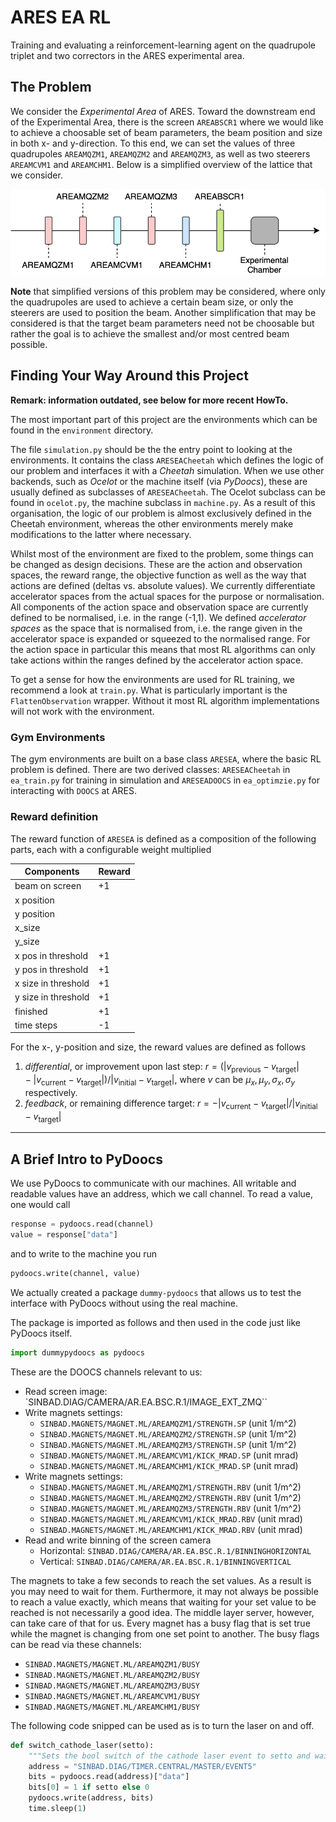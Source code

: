 # ARES EA RL

Training and evaluating a reinforcement-learning agent on the quadrupole triplet and two correctors in the ARES experimental area.

## The Problem

We consider the _Experimental Area_ of ARES. Toward the downstream end of the Experimental Area, there is the screen `AREABSCR1` where we would like to achieve a choosable set of beam parameters, the beam position and size in both x- and y-direction. To this end, we can set the values of three quadrupoles `AREAMQZM1`, `AREAMQZM2` and `AREAMQZM3`, as well as two steerers `AREAMCVM1` and `AREAMCHM1`. Below is a simplified overview of the lattice that we consider.

![ARES EA Lattice](figures/ares_ea_lattice.jpg)

__Note__ that simplified versions of this problem may be considered, where only the quadrupoles are used to achieve a certain beam size, or only the steerers are used to position the beam. Another simplification that may be considered is that the target beam parameters need not be choosable but rather the goal is to achieve the smallest and/or most centred beam possible.

## Finding Your Way Around this Project

__Remark: information outdated, see below for more recent HowTo.__

The most important part of this project are the environments  which can be found in the `environment` directory.

The file `simulation.py` should be the the entry point to looking at the environments. It contains the class `ARESEACheetah` which defines the logic of our problem and interfaces it with a _Cheetah_ simulation. When we use other backends, such as _Ocelot_ or the machine itself (via _PyDoocs_), these are usually defined as subclasses of `ARESEACheetah`. The Ocelot subclass can be found in `ocelot.py`, the machine subclass in `machine.py`. As a result of this organisation, the logic of our problem is almost exclusively defined in the Cheetah environment, whereas the other environments merely make modifications to the latter where necessary.

Whilst most of the environment are fixed to the problem, some things can be changed as design decisions. These are the action and observation spaces, the reward range, the objective function as well as the way that actions are defined (deltas vs. absolute values). We currently differentiate accelerator spaces from the actual spaces for the purpose or normalisation. All components of the action space and observation space are currently defined to be normalised, i.e. in the range (-1,1). We defined _accelerator spaces_ as the space that is normalised from, i.e. the range given in the accelerator space is expanded or squeezed to the normalised range. For the action space in particular this means that most RL algorithms can only take actions within the ranges defined by the accelerator action space.

To get a sense for how the environments are used for RL training, we recommend a look at `train.py`. What is particularly important is the `FlattenObservation` wrapper. Without it most RL algorithm implementations will not work with the environment.

### Gym Environments

The gym environments are built on a base class `ARESEA`, where the basic RL problem is defined.
There are two derived classes: `ARESEACheetah` in `ea_train.py` for training in simulation and `ARESEADOOCS` in `ea_optimzie.py` for interacting with `DOOCS` at ARES.

### Reward definition

The reward function of `ARESEA` is defined as a composition of the following parts, each with a configurable weight multiplied

|Components    | Reward   |
|--- |--- |
|beam on screen    | +1   |
|x position    |    |
|y position    |    |
|x_size    |    |
|y_size    |    |
|x pos in threshold    | +1   |
|y pos in threshold    | +1   |
|x size in threshold    | +1   |
|y size in threshold    | +1   |
|finished    | +1   |
|time steps   | -1   |

For the x-, y-position and size, the reward values are defined as follows

1. _differential_, or improvement upon last step:  $r = \left(|v_\textrm{previous} - v_\textrm{target}| - |v_\textrm{current} - v_\textrm{target}| \right) / |v_\textrm{initial} - v_\textrm{target}|$, where $v$ can be $\mu_x, \mu_y, \sigma_x, \sigma_y$ respectively.
2. _feedback_, or remaining difference target: $r = - |v_\textrm{current} - v_\textrm{target}| / |v_\textrm{initial} - v_\textrm{target}|$

---

## A Brief Intro to PyDoocs

We use PyDoocs to communicate with our machines. All writable and readable values have an address, which we call channel. To read a value, one would call

```python
response = pydoocs.read(channel)
value = response["data"]
```

and to write to the machine you run

```python
pydoocs.write(channel, value)
```

We actually created a package `dummy-pydoocs` that allows us to test the interface with PyDoocs without using the real machine.

The package is imported as follows and then used in the code just like PyDoocs itself.

```python
import dummypydoocs as pydoocs
```

These are the DOOCS channels relevant to us:

- Read screen image: `SINBAD.DIAG/CAMERA/AR.EA.BSC.R.1/IMAGE_EXT_ZMQ``
- Write magnets settings:
  - `SINBAD.MAGNETS/MAGNET.ML/AREAMQZM1/STRENGTH.SP` (unit 1/m^2)
  - `SINBAD.MAGNETS/MAGNET.ML/AREAMQZM2/STRENGTH.SP` (unit 1/m^2)
  - `SINBAD.MAGNETS/MAGNET.ML/AREAMQZM3/STRENGTH.SP` (unit 1/m^2)
  - `SINBAD.MAGNETS/MAGNET.ML/AREAMCVM1/KICK_MRAD.SP` (unit mrad)
  - `SINBAD.MAGNETS/MAGNET.ML/AREAMCHM1/KICK_MRAD.SP` (unit mrad)
- Write magnets settings:
  - `SINBAD.MAGNETS/MAGNET.ML/AREAMQZM1/STRENGTH.RBV` (unit 1/m^2)
  - `SINBAD.MAGNETS/MAGNET.ML/AREAMQZM2/STRENGTH.RBV` (unit 1/m^2)
  - `SINBAD.MAGNETS/MAGNET.ML/AREAMQZM3/STRENGTH.RBV` (unit 1/m^2)
  - `SINBAD.MAGNETS/MAGNET.ML/AREAMCVM1/KICK_MRAD.RBV` (unit mrad)
  - `SINBAD.MAGNETS/MAGNET.ML/AREAMCHM1/KICK_MRAD.RBV` (unit mrad)
- Read and write binning of the screen camera
  - Horizontal: `SINBAD.DIAG/CAMERA/AR.EA.BSC.R.1/BINNINGHORIZONTAL`
  - Vertical: `SINBAD.DIAG/CAMERA/AR.EA.BSC.R.1/BINNINGVERTICAL`

The magnets to take a few seconds to reach the set values. As a result is you may need to wait for them. Furthermore, it may not always be possible to reach a value exactly, which means that waiting for your set value to be reached is not necessarily a good idea. The middle layer server, however, can take care of that for us. Every magnet has a busy flag that is set true while the magnet is changing from one set point to another. The busy flags can be read via these channels:

- `SINBAD.MAGNETS/MAGNET.ML/AREAMQZM1/BUSY`
- `SINBAD.MAGNETS/MAGNET.ML/AREAMQZM2/BUSY`
- `SINBAD.MAGNETS/MAGNET.ML/AREAMQZM3/BUSY`
- `SINBAD.MAGNETS/MAGNET.ML/AREAMCVM1/BUSY`
- `SINBAD.MAGNETS/MAGNET.ML/AREAMCHM1/BUSY`

The following code snipped can be used as is to turn the laser on and off.

```python
def switch_cathode_laser(setto):
    """Sets the bool switch of the cathode laser event to setto and waits a second."""
    address = "SINBAD.DIAG/TIMER.CENTRAL/MASTER/EVENT5"
    bits = pydoocs.read(address)["data"]
    bits[0] = 1 if setto else 0
    pydoocs.write(address, bits)
    time.sleep(1)
```
